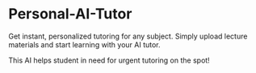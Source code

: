# Personal-AI-Tutor
Get instant, personalized tutoring for any subject. Simply upload lecture materials and start learning with your AI tutor.

This AI helps student in need for urgent tutoring on the spot!

